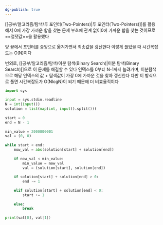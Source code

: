 ```yaml
---
dg-publish: true
---
```

[[공부/알고리즘/탐색/투 포인터(Two-Pointers)\|투 포인터(Two-Pointers)]]를 활용해서 0에 가장 가까운 합을 찾는 문제
부호에 관계 없이0에 가까운 합을 찾는 것이므로 ==절댓값==을 활용했다

양 끝에서 포인터를 중앙으로 옮겨가면서 최솟값을 갱신한다
이렇게 풀었을 때 시간복잡도는 O(N)이다

번외로, [[공부/알고리즘/탐색/이분 탐색(Binary Search)\|이분 탐색(Binary Search)]]으로 이 문제를 해결할 수 있다
인덱스를 0부터 N-1까지 늘려가며,
이분탐색으로 해당 인덱스의 값 + 탐색값이 가장 0에 가까운 것을 찾아 갱신한다
다만 이 방식으로 풀면 시간복잡도가 O(NlogN)이 되기 때문에 더 비효율적이다

```python
import sys  
  
input = sys.stdin.readline  
N = int(input())  
solution = list(map(int, input().split()))  
  
start = 0  
end = N - 1  
  
min_value = 2000000001  
val = (0, 0)  
  
while start < end:  
    now_val = abs(solution[start] + solution[end])  
  
    if now_val < min_value:  
        min_value = now_val  
        val = (solution[start], solution[end])  
  
    if solution[start] + solution[end] > 0:  
        end -= 1  
  
    elif solution[start] + solution[end] < 0:  
        start += 1  
  
    else:  
        break  
  
print(val[0], val[1])
```